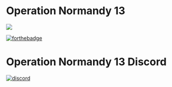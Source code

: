 # Operation Normandy 13
<kbd>
 <img src="https://puu.sh/wFD0e/b3099eccb1.jpg">
</kbd>

[![forthebadge](http://forthebadge.com/images/badges/60-percent-of-the-time-works-every-time.svg)](http://forthebadge.com)

# Operation Normandy 13 Discord
[![discord](https://discordapp.com/api/guilds/331613189462556672/widget.png)](https://discord.gg/Zz4H4AmVWe)
